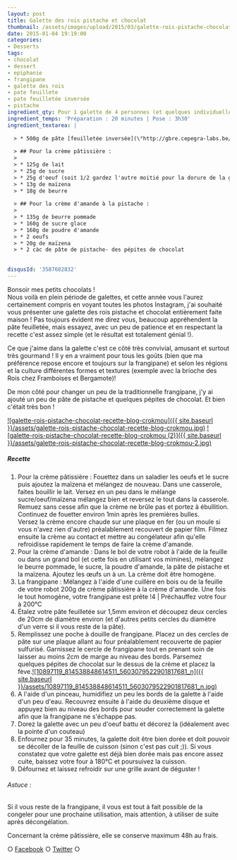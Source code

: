 ```yaml
---
layout: post
title: Galette des rois pistache et chocolat
thumbnail: /assets/images/upload/2015/03/galette-rois-pistache-chocolat-recette-blog-crokmou-2.jpg
date: 2015-01-04 19:19:00
categories: 
- Desserts
tags: 
- chocolat
- dessert
- epiphanie
- frangipane
- galette des rois
- pate feuillete
- pate feuilletée inversée
- pistache
ingredient_qty: Pour 1 galette de 4 personnes (et quelques individuelles)
ingredient_temps: 'Préparation : 20 minutes | Pose : 3h30'
ingredient_textarea: |
  
  > * 500g de pâte [feuilletée inversée](\"http://gbre.cepegra-labs.be/crokmou/pate-feuilletee-inversee-de-pierre-herme/\" "\"Pâte")
  
  > ## Pour la crème pâtissière :
  > 
  > * 125g de lait
  > * 25g de sucre
  > * 25g d'oeuf (soit 1/2 gardez l'autre moitié pour la dorure de la galette)
  > * 13g de maïzena
  > * 18g de beurre
  
  > ## Pour la crème d'amande à la pistache :
  > 
  > * 135g de beurre pommade
  > * 160g de sucre glace
  > * 160g de poudre d'amande
  > * 2 oeufs
  > * 20g de maïzena
  > * 2 càc de pâte de pistache- des pépites de chocolat
  
  
disqusId: '3587682832'
---
```


Bonsoir mes petits chocolats !  
Nous voilà en plein période de galettes, et cette année vous l'aurez certainement compris en voyant toutes les photos Instagram, j'ai souhaité vous présenter une galette des rois pistache et chocolat entièrement faite maison ! Pas toujours évident me direz vous, beaucoup appréhendent la pâte feuilletée, mais essayez, avec un peu de patience et en respectant la recette c'est assez simple (et le résultat est totalement génial !).

Ce que j'aime dans la galette c'est ce côté très convivial, amusant et surtout très gourmand ! Il y en a vraiment pour tous les goûts (bien que ma préférence repose encore et toujours sur la frangipane) et selon les régions et la culture différentes formes et textures (exemple avec la brioche des Rois chez Framboises et Bergamote)!

De mon côté pour changer un peu de la traditionnelle frangipane, j'y ai ajouté un peu de pâte de pistache et quelques pépites de chocolat. Et bien c'était très bon !

[![galette-rois-pistache-chocolat-recette-blog-crokmou]({{ site.baseurl }}/assets/galette-rois-pistache-chocolat-recette-blog-crokmou.jpg)](http://www.crokmou.com/wp-content/uploads/2015/03/galette-rois-pistache-chocolat-recette-blog-crokmou.jpg) [![galette-rois-pistache-chocolat-recette-blog-crokmou (2)]({{ site.baseurl }}/assets/galette-rois-pistache-chocolat-recette-blog-crokmou-2.jpg)](http://www.crokmou.com/wp-content/uploads/2015/03/galette-rois-pistache-chocolat-recette-blog-crokmou-2.jpg)

##### Recette

1.  Pour la crème pâtissière : Fouettez dans un saladier les oeufs et le sucre puis ajoutez la maïzena et mélangez de nouveau. Dans une casserole, faites bouillir le lait. Versez en un peu dans le mélange sucre/oeuf/maïzena mélangez bien et reversez le tout dans la casserole. Remuez sans cesse afin que la crème ne brûle pas et portez à ébullition. Continuez de fouetter environ 1min après les premières bulles.  
    Versez la crème encore chaude sur une plaque en fer (ou un moule si vous n'avez rien d'autre) préalablement recouvert de papier film. Filmez ensuite la crème au contact et mettre au congélateur afin qu'elle refroidisse rapidement le temps de faire la crème d'amande.
2.  Pour la crème d'amande : Dans le bol de votre robot à l'aide de la feuille ou dans un grand bol (et cette fois en utilisant vos mimines), mélangez le beurre pommade, le sucre, la poudre d'amande, la pâte de pistache et la maïzena. Ajoutez les œufs un à un. La crème doit être homogène.
3.  La frangipane : Mélangez à l'aide d'une cuillère en bois ou de la feuille de votre robot 200g de crème pâtissière à la crème d'amande. Une fois le tout homogène, votre frangipane est prête !4 | Préchauffez votre four à 200°C
4.  Étalez votre pâte feuilletée sur 1,5mm environ et découpez deux cercles de 20cm de diamètre environ (et d'autres petits cercles du diamètre d'un verre si il vous reste de la pâte).
5.  Remplissez une poche à douille de frangipane. Placez un des cercles de pâte sur une plaque allant au four préalablement recouverte de papier sulfurisé. Garnissez le cercle de frangipane tout en prenant soin de laisser au moins 2cm de marge au niveau des bords. Parsemez quelques pépites de chocolat sur le dessus de la crème et placez la fève.[![10897119_814538848614511_5603079522901817681_n]({{ site.baseurl }}/assets/10897119_814538848614511_5603079522901817681_n.jpg)](http://www.crokmou.com/wp-content/uploads/2015/01/10897119_814538848614511_5603079522901817681_n.jpg)
6.  A l'aide d'un pinceau, humidifiez un peu les bords de la galette à l'aide d'un peu d'eau. Recouvrez ensuite à l'aide du deuxième disque et appuyez bien au niveau des bords pour souder correctement la galette afin que la frangipane ne s'échappe pas.
7.  Dorez la galette avec un peu d'oeuf battu et décorez la (idéalement avec la pointe d'un couteau)
8.  Enfournez pour 35 minutes, la galette doit être bien dorée et doit pouvoir se décoller de la feuille de cuisson (sinon c'est pas cuit ;)). Si vous constatez que votre galette est déjà bien dorée mais pas encore assez cuite, baissez votre four à 180°C et poursuivez la cuisson.
9.  Défournez et laissez refroidir sur une grille avant de déguster !

###### Astuce :

Si il vous reste de la frangipane, il vous est tout à fait possible de la congeler pour une prochaine utilisation, mais attention, à utiliser de suite après décongélation.

Concernant la crème pâtissière, elle se conserve maximum 48h au frais.

○ [Facebook](https://www.facebook.com/crokmou.blog) ○ [Twitter](https://twitter.com/Crokmou) ○